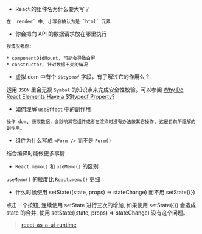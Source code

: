 * React 的组件名为什么要大写？

```
在 `render` 中, 小写会被认为是 `html` 元素
```

* 你会把向 API 的数据请求放在哪里执行

```
视情况考虑:

* componentDidMount, 可能会导致白屏
* constructor, 针对数据不变的情况
```

* 虚拟 dom 中有个 `$$typeof` 字段，有了解过它的作用么？

运用 `JSON` 里会无视 `Symbol` 的知识点来完成安全性校验。可以参阅 [Why Do React Elements Have a $$typeof Property?](https://overreacted.io/why-do-react-elements-have-typeof-property/)

* 如何理解 `useEffect` 中的副作用

```
操作 dom, 获取数据，会影响其它组件或者在渲染时没有办法做其它操作, 这是目前所理解的副作用。
```

* 组件为什么写成 `<Form />` 而不是 `Form()`

结合编译时能做更多事情

* `React.memo()` 和 `useMemo()` 的区别

`useMemo()` 的粒度比 `React.memo()` 更细

* 什么时候使用 setState((state, props) => stateChange) 而不用 setState({})

点击一个按钮, 连续使用 setState 进行三次的增加, 如果使用 setState({}) 会造成 state 的合并, 使用 setState((state, props) => stateChange) 没有这个问题。

> [react-as-a-ui-runtime](https://overreacted.io/react-as-a-ui-runtime/)